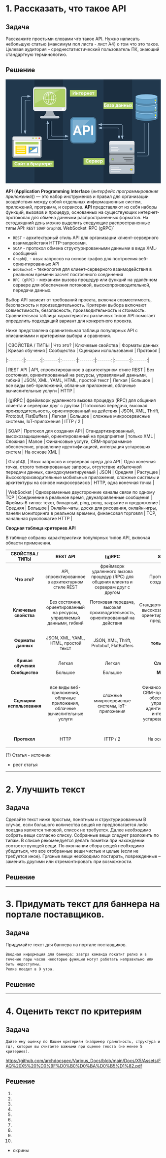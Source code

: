 # 1. Рассказать, что такое API
 
## Задача

Расскажите простыми словами что такое API. Нужно написать небольшую статью (максимум пол листа - лист А4) о том что это такое.
Целевая аудитория – среднестатистический пользователь ПК, знающий стандартную терминологию.

## Решение

![API](https://github.com/archdocspec/Various_Docs/blob/main/Docs/X5/Assets/skhema-rabota-api.png)

**API** (**Application** **Programming** **Interface** (*интерфейс программирования приложения*)) — это набор инструменов и правил для организации воздействия между собой отдельных информационных систем, приложений, программ, и сервисов.
**API** представляют из себя наборы функций, вызовов и процедур, основанных на существующих интернет-протоколах для обмена данными распространенных форматов.
На сегодняшний день можно выделить следующие распространенные типы API: `REST` `SOAP` `GraphQL` WebSocket` `RPC (gRPC)`
* `REST` - архитектурный стиль API для организации клиент-серверного взаимодействия HTTP-запросами.
* `SOAP` - протокол обмена структурированными данными в виде XML-сообщений
* `GraphQL` - язык запросов  на основе графов для построения веб-ориентированных API
* `WebSocket` - технология для клиент-серверного взаимодействия в реальном времени засчет постоянного соединения
* `RPC (gRPC)` - механизм вызова процедур или функций на удалённом сервере для обеспечения потоковой, высокопроизводительной, передачи данных.

Выбор API зависит от требований проекта, включая совместимость, безопасность и производительность. 
Критерии выбора включают совместимость, безопасность, производительность и стоимость. 
Сравнительная таблица характеристик различных типов API помогает определить подходящий вариант для конкретного проекта.
  
Ниже представлена сравнительная таблица популярных API с описаниямми и критериями выбора и сравнения.

| СВОЙСТВА / ТИПЫ | Что это? | Ключевые свойства | Форматы данных | Кривая обучения | Сообщество | Сценарии использования | Протокол |

|:-------:|:-------:|:-------:|:-------:|:-------:|:-------:|:-------:|:-------:|

| REST API | API, спроектированное в архитектурном стиле REST | Без состояния, ориентированный на ресурсы, управляемый данными, гибкий | JSON, XML, YAML, HTML, простой текст | Легкая | Большое | все виды веб-приложений, облачные приложения, облачные вычислительные услуги | HTTP |

| (g)RPC | фреймворк удаленного вызова процедур (RPC) для общения клиента и серверам друг с другом | Потоковая передача, высокая производительность, ориентированный на действия | JSON, XML, Thrift, Protobuf, FlatBuffers | Легкая | Большое | сложные микросервисные системы, IoT-приложения | ITTP / 2 |

| SOAP | Протокол для создания API | Стандартизированный, высокозащищенный, ориентированный на предприятия | только XML | Сложная | Малое | Финансовые услуги, CRM-программное обеспечение, управление идентификацией, интеграция устаревших систем | На основе XML |

| GraphQL | Язык запросов и серверная среда для API | Одна конечная точка, строго типизированные запросы, отсутствие избыточной передачи данных, самодокументируемый | JSON | Средняя | Растущее | Высокопроизводительные мобильные приложения, сложные системы и архитектуры на основе микросервисов | HTTP, одна конечная точка |

| WebSocket | Одновременные двусторонние каналы связи по одному TCP | Соединение в реальное время, двунаправленные сообщения | Фреймы 6 типов: текст, бинарный, ping, pong, закрытие и продолжение | Средняя | Большое | Онлайн-чаты, доски для рисования, онлайн-игры, панели мониторинга в реальном времени, финансовая торговля | TCP, начальная рукопожатие HTTP |



**Сводная таблица критериев API**

В таблице собраны характеристики популярных типов API, включая области применения.

| СВОЙСТВА / ТИПЫ | **REST API** | **(g)RPC** | **SOAP** | **GraphQL** | **WebSocket** |
|:-------:|:-------:|:-------:|:-------:|:-------:|:-------:|
| **Что это?** | API, спроектированное в архитектурном стиле REST | фреймворк удаленного вызова процедур (RPC) для общения клиента и серверам друг с другом  | Протокол для создания API | Язык запросов и серверная среда для API | Одновременные двусторонние каналы связи по одному TCP |
| **Ключевые свойства** | Без состояния, ориентированный на ресурсы, управляемый данными, гибкий | Потоковая передача, высокая производительность, ориентированный на действия | Стандартизированный, высокозащищенный, ориентированный на предприятия | Одна конечная точка, строго типизированные запросы, отсутствие избыточной передачи данных, самодокументируемый | Соединение в реальное времени, двунаправленные сообщения |
| **Форматы данных** | JSON, XML, YAML, HTML, простой текст  | JSON, XML, Thrift, Protobuf, FlatBuffers | **только XML**  | **JSON** | Фреймы 6 типов: текст, бинарный, ping, pong, закрытие и продолжение |
| **Кривая обучения** | Легкая | Легкая | **Сложная** | Средняя | Средняя |
| **Сообщество** | Большое | Большое | **Малое** | Растущее | Большое |
| **Сценарии использования** | все виды веб-приложений, облачные приложения, облачные вычислительные услуги | сложные микросервисные системы, IoT-приложения | Финансовые услуги, CRM-программное обеспечение, управление идентификацией, интеграция устаревших систем | Высокопроизводительные мобильные приложения, сложные системы и архитектуры на основе микросервисов | Онлайн-чаты, доски для рисования, онлайн-игры, панели мониторинга в реальном времени, финансовая торговля |
| **Протокол** | HTTP | ITTP / 2 | На основе XML | HTTP, одна конечная точка | TCP, начальная рукопожатие HTTP |    

(?) Статья - источник

+ рест статья
___

# 2. Улучшить текст

## Задача

Cделайте текст ниже простым, понятным и структурированным
В случае, если большого количества вещей не предполагается либо поездка является типовой, список не требуется. 
Далее необходимо собрать вещи согласно списку. Собранные вещи следует разложить по типам. 
В списке рекомендуется делать пометки при нахождении соответствующей вещи. 
По окончании сбора вещей необходимо убедиться, что все отобранные вещи чистые и целые (если не требуется иное). 
Грязные вещи необходимо постирать, поврежденные – заменить другими или отремонтировать при возможности.


## Решение

___


# 3. Придумать текст для баннера на портале поставщиков. 


## Задача

Придумайте текст для баннера на портале поставщиков. 

	Вводная информация для баннера: завтра команда покатит релиз и в течение пары часов некоторые функции могут работать неправильно или быть недоступны. 
	Релиз поедет в 9 утра.

 
## Решение


___

# 4. Оценить текст по критериям

## Задача
	Дайте ему оценку по Вашим критериям (например грамотность, структура и тд), которые вы считаете важными при оценке текста (не менее 5 критериев).
 https://github.com/archdocspec/Various_Docs/blob/main/Docs/X5/Assets/FAQ%20X5%20%D0%9F%D0%B0%D0%BA%D0%B5%D1%82.pdf

## Решение


1.
2.
3.
4.
5.
6.
7.
8.
9.
10.
  

+ скрины
